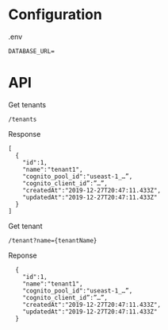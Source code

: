 # Configuration
.env
```
DATABASE_URL=
```
# API
Get tenants
```
/tenants
```
Response
```
[
  {
    "id":1,
    "name":"tenant1",
    "cognito_pool_id":"useast-1_…”,
    "cognito_client_id”:”…”,
    "createdAt":"2019-12-27T20:47:11.433Z",
    "updatedAt":"2019-12-27T20:47:11.433Z"
  }
]
```
Get tenant
```
/tenant?name={tenantName}
```
Reponse
```
  {
    "id":1,
    "name":"tenant1",
    "cognito_pool_id":"useast-1_…”,
    "cognito_client_id”:”…”,
    "createdAt":"2019-12-27T20:47:11.433Z",
    "updatedAt":"2019-12-27T20:47:11.433Z"
  }
```

